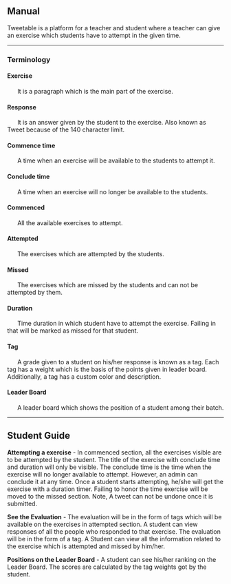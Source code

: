 ## Manual

Tweetable is a platform for a teacher and student where a teacher can give an exercise which students have to attempt in the given time.

---

### Terminology

#### Exercise
&nbsp; &nbsp; &nbsp; It is a paragraph which is the main part of the exercise.

#### Response
&nbsp; &nbsp; &nbsp; It is an answer given by the student to the exercise. Also known as Tweet because of the 140 character limit.

#### Commence time
 &nbsp; &nbsp; &nbsp; A time when an exercise will be available to the students to attempt it.

#### Conclude time
 &nbsp; &nbsp; &nbsp; A time when an exercise will no longer be available to the students.

#### Commenced
 &nbsp; &nbsp; &nbsp; All the available exercises to attempt.

#### Attempted
 &nbsp; &nbsp; &nbsp; The exercises which are attempted by the students.

#### Missed
 &nbsp; &nbsp; &nbsp; The exercises which are missed by the students and can not be attempted by them.

#### Duration
  &nbsp; &nbsp; &nbsp; Time duration in which student have to attempt the exercise. Failing in that will be marked as missed for that student.


#### Tag
 &nbsp; &nbsp; &nbsp; A grade given to a student on his/her response is known as a tag. Each tag has a weight which is the basis of the points given in leader board. Additionally, a tag has a custom color and description.

#### Leader Board
 &nbsp; &nbsp; &nbsp; A leader board which shows the position of a student among their batch.


---
## Student Guide

**Attempting a exercise** - In commenced section, all the exercises visible are to be attempted by the student. The title of the exercise with conclude time and duration will only be visible. The conclude time is the time when the exercise will no longer available to attempt. However, an admin can conclude it at any time. Once a student starts attempting, he/she will get the exercise with a duration timer. Failing to honor the time exercise will be moved to the missed section. Note, A tweet can not be undone once it is submitted.

**See the Evaluation** - The evaluation will be in the form of tags which will be available on the exercises in attempted section. A student can view responses of all the people who responded to that exercise. The evaluation will be in the form of a tag.
A Student can view all the information related to the exercise which is attempted and missed by him/her.

**Positions on the Leader Board** - A student can see his/her ranking on the Leader Board. The scores are calculated by the tag weights got by the student.
